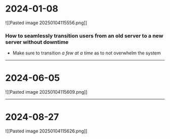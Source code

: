 # 2024-01-08
![[Pasted image 20250104115556.png]]
### How to seamlessly transition users from an old server to a new server without downtime
* Make sure to transition *a few at a time* as to not overwhelm the system


---
# 2024-06-05
![[Pasted image 20250104115609.png]]

---
# 2024-08-27
![[Pasted image 20250104115626.png]]